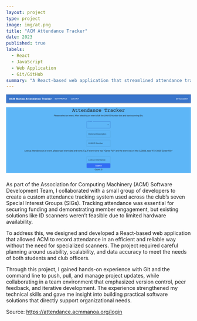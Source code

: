 ```yaml
---
layout: project
type: project
image: img/at.png
title: "ACM Attendance Tracker"
date: 2023
published: true
labels:
  - React
  - JavaScript
  - Web Application
  - Git/GitHub
summary: "A React-based web application that streamlined attendance tracking for ACM’s seven Special Interest Groups"
---
```


<img class="img-fluid" src="../img/Atten-Track.png">

As part of the Association for Computing Machinery (ACM) Software Development Team, I collaborated with a small group of developers to create a custom attendance tracking system used across the club’s seven Special Interest Groups (SIGs). Tracking attendance was essential for securing funding and demonstrating member engagement, but existing solutions like ID scanners weren’t feasible due to limited hardware availability.

To address this, we designed and developed a React-based web application that allowed ACM to record attendance in an efficient and reliable way without the need for specialized scanners. The project required careful planning around usability, scalability, and data accuracy to meet the needs of both students and club officers.

Through this project, I gained hands-on experience with Git and the command line to push, pull, and manage project updates, while collaborating in a team environment that emphasized version control, peer feedback, and iterative development. The experience strengthened my technical skills and gave me insight into building practical software solutions that directly support organizational needs.

Source: <a href="https://attendance.acmmanoa.org/login"><i class="large github icon "></i>https://attendance.acmmanoa.org/login</a>
